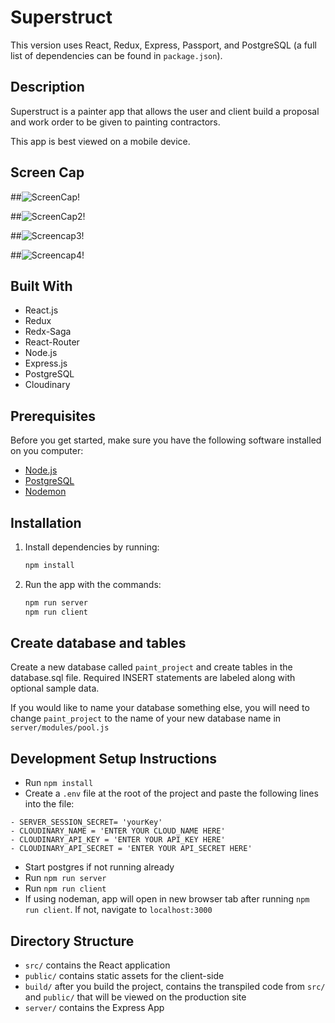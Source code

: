 # Superstruct

This version uses React, Redux, Express, Passport, and PostgreSQL (a full list of dependencies can be found in `package.json`).

## Description

Superstruct is a painter app that allows the user and client build a proposal and work order to be given to painting contractors.

This app is best viewed on a mobile device.

## Screen Cap


##![ScreenCap!](documentation/images/screenshot1.png "cap1")

##![ScreenCap2!](documentation/images/screenshot2.png "cap2")

##![Screencap3!](documentation/images/screenshot3.png "cap3")

##![Screencap4!](documentation/images/screenshot5.png "cap4")

## Built With

- React.js
- Redux
- Redx-Saga
- React-Router
- Node.js
- Express.js
- PostgreSQL
- Cloudinary

## Prerequisites

Before you get started, make sure you have the following software installed on you computer:

- [Node.js](https://nodejs.org/en/)
- [PostgreSQL](https://www.postgresql.org/)
- [Nodemon](https://nodemon.io/)

## Installation

1. Install dependencies by running:
   ```sh
   npm install
   ```
2. Run the app with the commands:
   ```sh
   npm run server
   npm run client
   ```

## Create database and tables

Create a new database called `paint_project` and create tables in the database.sql file. Required INSERT statements are labeled along with optional sample data.

If you would like to name your database something else, you will need to change `paint_project` to the name of your new database name in `server/modules/pool.js`

## Development Setup Instructions

- Run `npm install`
- Create a `.env` file at the root of the project and paste the following lines into the file:

```
- SERVER_SESSION_SECRET= 'yourKey'
- CLOUDINARY_NAME = 'ENTER YOUR CLOUD_NAME HERE'
- CLOUDINARY_API_KEY = 'ENTER YOUR API_KEY HERE'
- CLOUDINARY_API_SECRET = 'ENTER YOUR API_SECRET HERE'
```

- Start postgres if not running already
- Run `npm run server`
- Run `npm run client`
- If using nodeman, app will open in new browser tab after running `npm run client`. If not, navigate to `localhost:3000`

## Directory Structure

- `src/` contains the React application
- `public/` contains static assets for the client-side
- `build/` after you build the project, contains the transpiled code from `src/` and `public/` that will be viewed on the production site
- `server/` contains the Express App
